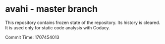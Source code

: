# avahi - master branch

This repository contains frozen state of the repository.
Its history is cleared. It is used only for static code
analysis with Codacy.

Commit Time: 1707454013